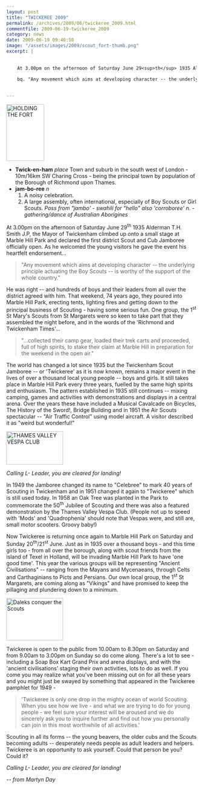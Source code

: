 ```yaml
---
layout: post
title: "TWICKEREE 2009"
permalink: /archives/2009/06/twickeree_2009.html
commentfile: 2009-06-19-twickeree_2009
category: news
date: 2009-06-19 09:46:58
image: "/assets/images/2009/scout_fort-thumb.png"
excerpt: |
    
    
    At 3.00pm on the afternoon of Saturday June 29<sup>th</sup> 1935 Alderman T.H. Smith J.P, the Mayor of Twickenham climbed up onto a small stage at Marble Hill Park and declared the first district Scout and Cub Jamboree officially open. As he welcomed the young visitors he gave the event his heartfelt endorsement...
    
    bq. "Any movement which aims at developing character -- the underlying principle actuating the Boy Scouts - is worthy of the support of the whole country."
    

---
```


<a href="/assets/images/2009/scout_fort.png"><img src="/assets/images/2009/scout_fort-thumb.png" width="100" height="150" alt="HOLDING THE FORT" class="photo right" /></a>

-   **Twick-en-ham** *place*
    Town and suburb in the south west of London - 10m/16km SW Charing Cross - being the principal town by population of the Borough of Richmond upon Thames.
-   **jam-bo-ree** *n*
    1. A noisy celebration.
    2. A large assembly, often international, especially of Boy Scouts or Girl Scouts.
    *Poss from "jambo' - swahili for "hello" also 'corroboree' n. - gathering/dance of Australian Aborigines*

At 3.00pm on the afternoon of Saturday June 29<sup>th</sup> 1935 Alderman T.H. Smith J.P, the Mayor of Twickenham climbed up onto a small stage at Marble Hill Park and declared the first district Scout and Cub Jamboree officially open. As he welcomed the young visitors he gave the event his heartfelt endorsement...

> "Any movement which aims at developing character -- the underlying principle actuating the Boy Scouts -- is worthy of the support of the whole country."

He was right -- and hundreds of boys and their leaders from all over the district agreed with him. That weekend, 74 years ago, they poured into Marble Hill Park, erecting tents, lighting fires and getting down to the principal business of Scouting - having some serious fun. One group, the 1<sup>st</sup> St Mary's Scouts from St Margarets were so keen to take part that they assembled the night before, and in the words of the 'Richmond and Twickenham Times'...

> "...collected their camp gear, loaded their trek carts and proceeded, full of high spirits, to stake their claim at Marble Hill in preparation for the weekend in the open air."

The world has changed a lot since 1935 but the Twickenham Scout Jamboree -- or 'Twickeree' as it is now known, remains a major event in the lives of over a thousand local young people -- boys and girls. It still takes place in Marble Hill Park every three years, fuelled by the same high spirits and enthusiasm. The pattern established in 1935 still continues -- mixing camping, games and activities with demonstrations and displays in a central arena. Over the years these have included a Musical Cavalcade on Bicycles, The History of the Sword!, Bridge Building and in 1951 the Air Scouts spectacular -- "Air Traffic Control" using model aircraft. A visitor described it as "weird but wonderful!"

<a href="/assets/images/2009/scout_vespa.png"><img src="/assets/images/2009/scout_vespa-thumb.png" width="150" height="88" alt="THAMES VALLEY VESPA CLUB" class="photo right" /></a>

*Calling L- Leader, you are cleared for landing!*

In 1949 the Jamboree changed its name to "Celebree" to mark 40 years of Scouting in Twickenham and in 1951 changed it again to "Twickeree" which is still used today. In 1958 an Oak Tree was planted in the Park to commemorate the 50<sup>th</sup> Jubilee of Scouting and there was also a featured demonstration by the Thames Valley Vespa Club. (People not up to speed with 'Mods' and 'Quadrophenia' should note that Vespas were, and still are, small motor scooters. Groovy baby!)

Now Twickeree is returning once again to Marble Hill Park on Saturday and Sunday 20<sup>th</sup>/21<sup>st</sup> June. Just as in 1935 over a thousand boys - and this time girls too - from all over the borough, along with scout friends from the island of Texel in Holland, will be invading Marble Hill Park to have 'one good time'. This year the various groups will be representing "Ancient Civilisations" -- ranging from the Mayans and Mycenaeans, through Celts and Carthaginians to Picts and Persians. Our own local group, the 1<sup>st</sup> St Margarets, are coming along as "Vikings" and have promised to keep the pillaging and plundering down to a minimum.

<a href="/assets/images/2009/scout_tardis.png"><img src="/assets/images/2009/scout_tardis-thumb.png" width="150" height="112" alt="Daleks conquer the Scouts" class="photo right" /></a>

Twickeree is open to the public from 10.00am to 8.30pm on Saturday and from 9.00am to 3.00pm on Sunday so do come along. There's a lot to see - including a Soap Box Kart Grand Prix and arena displays, and with the 'ancient civilisations' staging their own activities, lots to do as well. If you come you may realize what you've been missing out on for all these years and you might just be swayed by something that appeared in the Twickeree pamphlet for 1949 -

> 'Twickeree is only one drop in the mighty ocean of world Scouting. When you see how we live - and what we are trying to do for young people - we feel sure your interest will be aroused and we do sincerely ask you to inquire further and find out how you personally can join in this most worthwhile of all activities.'

Scouting in all its forms -- the young beavers, the older cubs and the Scouts becoming adults -- desperately needs people as adult leaders and helpers. Twickeree is an opportunity to ask yourself. Could that person be you? Could it?

*Calling L- Leader, you are cleared for landing!*

<cite>-- from Martyn Day</cite>
